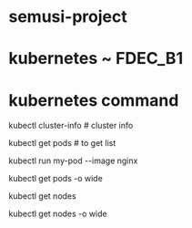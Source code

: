 # semusi-project

# kubernetes ~ FDEC_B1 

# kubernetes command 

kubectl cluster-info # cluster info

kubectl get pods # to get list 

kubectl run my-pod --image nginx 

kubectl get pods -o wide 

kubectl get nodes 

kubectl get nodes -o wide 


